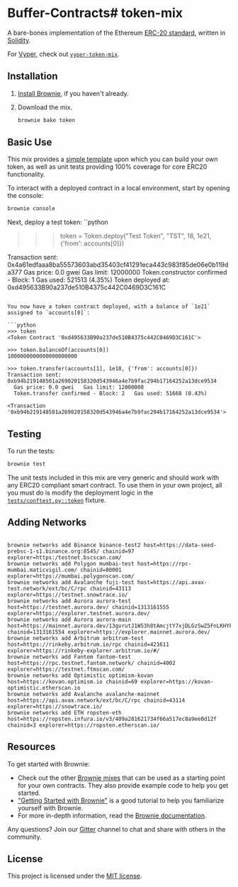 # Buffer-Contracts# token-mix

A bare-bones implementation of the Ethereum [ERC-20 standard](https://eips.ethereum.org/EIPS/eip-20), written in [Solidity](https://github.com/ethereum/solidity).

For [Vyper](https://github.com/vyperlang/vyper), check out [`vyper-token-mix`](https://github.com/brownie-mix/vyper-token-mix).

## Installation

1. [Install Brownie](https://eth-brownie.readthedocs.io/en/stable/install.html), if you haven't already.

2. Download the mix.

   ```bash
   brownie bake token
   ```

## Basic Use

This mix provides a [simple template](contracts/Token.sol) upon which you can build your own token, as well as unit tests providing 100% coverage for core ERC20 functionality.

To interact with a deployed contract in a local environment, start by opening the console:

```bash
brownie console
```

Next, deploy a test token:
``python
>>> token = Token.deploy("Test Token", "TST", 18, 1e21, {'from': accounts[0]})

Transaction sent: 0x4a61edfaaa8ba55573603abd35403cf41291eca443c983f85de06e0b119da377
  Gas price: 0.0 gwei   Gas limit: 12000000
  Token.constructor confirmed - Block: 1   Gas used: 521513 (4.35%)
  Token deployed at: 0xd495633B90a237de510B4375c442C0469D3C161C
```

You now have a token contract deployed, with a balance of `1e21` assigned to `accounts[0]`:

```python
>>> token
<Token Contract '0xd495633B90a237de510B4375c442C0469D3C161C'>

>>> token.balanceOf(accounts[0])
1000000000000000000000

>>> token.transfer(accounts[1], 1e18, {'from': accounts[0]})
Transaction sent: 0xb94b219148501a269020158320d543946a4e7b9fac294b17164252a13dce9534
  Gas price: 0.0 gwei   Gas limit: 12000000
  Token.transfer confirmed - Block: 2   Gas used: 51668 (0.43%)

<Transaction '0xb94b219148501a269020158320d543946a4e7b9fac294b17164252a13dce9534'>
```

## Testing

To run the tests:

```bash
brownie test
```

The unit tests included in this mix are very generic and should work with any ERC20 compliant smart contract. To use them in your own project, all you must do is modify the deployment logic in the [`tests/conftest.py::token`](tests/conftest.py) fixture.

## Adding Networks

```

brownie networks add Binance binance-test2 host=https://data-seed-prebsc-1-s1.binance.org:8545/ chainid=97 explorer=https:/testnet.bscscan.com/
brownie networks add Polygon mumbai-test host=https://rpc-mumbai.maticvigil.com/ chainid=80001 explorer=https://mumbai.polygonscan.com/
brownie networks add Avalanche fuji-test host=https://api.avax-test.network/ext/bc/C/rpc chainid=43113 explorer=https://testnet.snowtrace.io/
brownie networks add Aurora aurora-test host=https://testnet.aurora.dev/ chainid=1313161555 explorer=https://explorer.testnet.aurora.dev/
brownie networks add Aurora aurora-main host=https://mainnet.aurora.dev/13gvrutJ1W53h8tAmcjtY7xjDLGzSwZ5FnLKHYF9aone chainid=1313161554 explorer=https://explorer.mainnet.aurora.dev/
brownie networks add Arbitrum arbitrum-test host=https://rinkeby.arbitrum.io/rpc chainid=421611 explorer=https://rinkeby-explorer.arbitrum.io/#/
brownie networks add Fantom fantom-test host=https://rpc.testnet.fantom.network/ chainid=4002 explorer=https://testnet.ftmscan.com/
brownie networks add Optimistic optimism-kovan host=https://kovan.optimism.io chainid=69 explorer=https://kovan-optimistic.etherscan.io
brownie networks add Avalanche avalanche-mainnet host=https://api.avax.network/ext/bc/C/rpc chainid=43114 explorer=https://snowtrace.io/
brownie networks add ETH ropsten-eth host=https://ropsten.infura.io/v3/409a281621734f66a517ec8a9ee0d12f chainid=3 explorer=https://ropsten.etherscan.io/
```

## Resources

To get started with Brownie:

- Check out the other [Brownie mixes](https://github.com/brownie-mix/) that can be used as a starting point for your own contracts. They also provide example code to help you get started.
- ["Getting Started with Brownie"](https://medium.com/@iamdefinitelyahuman/getting-started-with-brownie-part-1-9b2181f4cb99) is a good tutorial to help you familiarize yourself with Brownie.
- For more in-depth information, read the [Brownie documentation](https://eth-brownie.readthedocs.io/en/stable/).

Any questions? Join our [Gitter](https://gitter.im/eth-brownie/community) channel to chat and share with others in the community.

## License

This project is licensed under the [MIT license](LICENSE).
